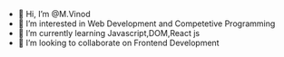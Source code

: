 - 👋 Hi, I’m @M.Vinod
- 👀 I’m interested in Web Development and Competetive Programming
- 🌱 I’m currently learning Javascript,DOM,React js
- 💞️ I’m looking to collaborate on Frontend Development

<!---
vinod95990/vinod95990 is a ✨ special ✨ repository because its `README.md` (this file) appears on your GitHub profile.
You can click the Preview link to take a look at your changes.
--->
